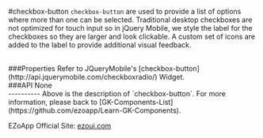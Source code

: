 #checkbox-button
`checkbox-button` are used to provide a list of options where more than one can be selected. Traditional desktop checkboxes are not optimized for touch input so in jQuery Mobile, we style the label for the checkboxes so they are larger and look clickable. A custom set of icons are added to the label to provide additional visual feedback.

<br/>
###Properties
Refer to JQueryMobile's [checkbox-button](http://api.jquerymobile.com/checkboxradio/) Widget.

<br/>
###API
None

<br/>
----------
Above is the description of `checkbox-button`. For more information, please back to [GK-Components-List](https://github.com/ezoapp/Learn-GK-Components).

EZoApp Official Site: [ezoui.com](http://ezoui.com/)




